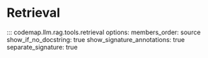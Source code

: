 # Retrieval

::: codemap.llm.rag.tools.retrieval
    options:
      members_order: source
      show_if_no_docstring: true
      show_signature_annotations: true
      separate_signature: true

